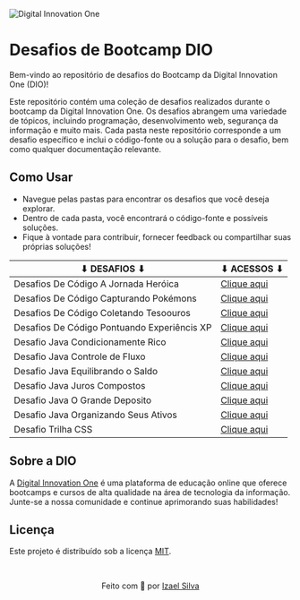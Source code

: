 ![Digital Innovation One](https://hermes.digitalinnovation.one/assets/diome/logo-full.svg)

# Desafios de Bootcamp DIO

Bem-vindo ao repositório de desafios do Bootcamp da Digital Innovation One (DIO)!

Este repositório contém uma coleção de desafios realizados durante o bootcamp da Digital Innovation One. Os desafios abrangem uma variedade de tópicos, incluindo programação, desenvolvimento web, segurança da informação e muito mais. Cada pasta neste repositório corresponde a um desafio específico e inclui o código-fonte ou a solução para o desafio, bem como qualquer documentação relevante.

## Como Usar

- Navegue pelas pastas para encontrar os desafios que você deseja explorar.
- Dentro de cada pasta, você encontrará o código-fonte e possíveis soluções.
- Fique à vontade para contribuir, fornecer feedback ou compartilhar suas próprias soluções!

| ⬇ DESAFIOS ⬇                              | ⬇ ACESSOS ⬇                                                       |
|-------------------------------------------|-------------------------------------------------------------------|
| Desafios De Código A Jornada Heróica          | [Clique aqui](desafios-de-codigo-a-jornada-heroica/)          |
| Desafios De Código Capturando Pokémons        | [Clique aqui](desafios-de-codigo-capturando-pokemons/)        |
| Desafios De Código Coletando Tesoouros        | [Clique aqui](desafios-de-codigo-coletando-tesouros/)         |
| Desafios De Código Pontuando Experiêncis XP   | [Clique aqui](desafios-de-codigo-pontuando-experiencias-xp/)  |
| Desafio Java Condicionamente Rico             | [Clique aqui](desafios-java-condicionalmente-rico/src/)       |
| Desafio Java Controle de Fluxo                | [Clique aqui](desafio-java-controle-fluxo/src/)               |
| Desafio Java Equilibrando o Saldo             | [Clique aqui](desafios-java-equilibrando-o-saldo/src/)        |
| Desafio Java Juros Compostos                  | [Clique aqui](desafios-java-juros-compostos/src/)             |
| Desafio Java O Grande Deposito                | [Clique aqui](desafios-java-o-grande-deposito/src/)           |
| Desafio Java Organizando Seus Ativos          | [Clique aqui](desafios-java-organizando-seus-ativos/src/)     |
| Desafio Trilha CSS                            | [Clique aqui](desafios-trilha-css/)                           |

## Sobre a DIO

A [Digital Innovation One](https://www.dio.me/) é uma plataforma de educação online que oferece bootcamps e cursos de alta qualidade na área de tecnologia da informação. Junte-se a nossa comunidade e continue aprimorando suas habilidades!

## Licença

Este projeto é distribuído sob a licença [MIT](LICENSE).

<br>

<p align="center">
    Feito com 💖 por
    <a href="https://github.com/ias4g">Izael Silva</a>
</p>